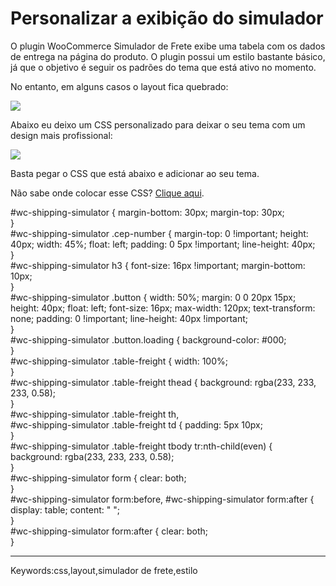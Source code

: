 # Personalizar a exibição do simulador

O plugin WooCommerce Simulador de Frete exibe uma tabela com os dados de entrega na página do produto. O plugin possui um estilo bastante básico, já que o objetivo é seguir os padrões do tema que está ativo no momento.

No entanto, em alguns casos o layout fica quebrado:

[![](https://s3-eu-west-1.amazonaws.com/cdn.supporthero.io/article/2624/762f6338-684a-4ea6-8d50-1d5aa4b8fc25.png)](https://s3-eu-west-1.amazonaws.com/cdn.supporthero.io/article/2624/762f6338-684a-4ea6-8d50-1d5aa4b8fc25.png)

Abaixo eu deixo um CSS personalizado para deixar o seu tema com um design mais profissional:

[![](https://s3-eu-west-1.amazonaws.com/cdn.supporthero.io/article/2624/20141132-cf9e-4691-a296-413d26caa737.png)](https://s3-eu-west-1.amazonaws.com/cdn.supporthero.io/article/2624/20141132-cf9e-4691-a296-413d26caa737.png)

Basta pegar o CSS que está abaixo e adicionar ao seu tema. 

Não sabe onde colocar esse CSS? [Clique aqui](https://fernandotest.supporthero.io/article/show/65711-como-adicionar-css-personalizado-ao-meu-tema).

#wc-shipping-simulator { margin-bottom: 30px; margin-top: 30px;  
}  
#wc-shipping-simulator .cep-number { margin-top: 0 !important; height: 40px; width: 45%; float: left; padding: 0 5px !important; line-height: 40px;  
}  
#wc-shipping-simulator h3 { font-size: 16px !important; margin-bottom: 10px;  
}  
#wc-shipping-simulator .button { width: 50%; margin: 0 0 20px 15px; height: 40px; float: left; font-size: 16px; max-width: 120px; text-transform: none; padding: 0 !important; line-height: 40px !important;  
}  
#wc-shipping-simulator .button.loading { background-color: #000;  
}  
#wc-shipping-simulator .table-freight { width: 100%;  
}  
#wc-shipping-simulator .table-freight thead { background: rgba(233, 233, 233, 0.58);  
}  
#wc-shipping-simulator .table-freight th,  
#wc-shipping-simulator .table-freight td { padding: 5px 10px;  
}  
#wc-shipping-simulator .table-freight tbody tr:nth-child(even) { background: rgba(233, 233, 233, 0.58);  
}  
#wc-shipping-simulator form { clear: both;  
}  
#wc-shipping-simulator form:before, #wc-shipping-simulator form:after { display: table; content: " ";  
}  
#wc-shipping-simulator form:after { clear: both;  
}

  

___

Keywords:css,layout,simulador de frete,estilo